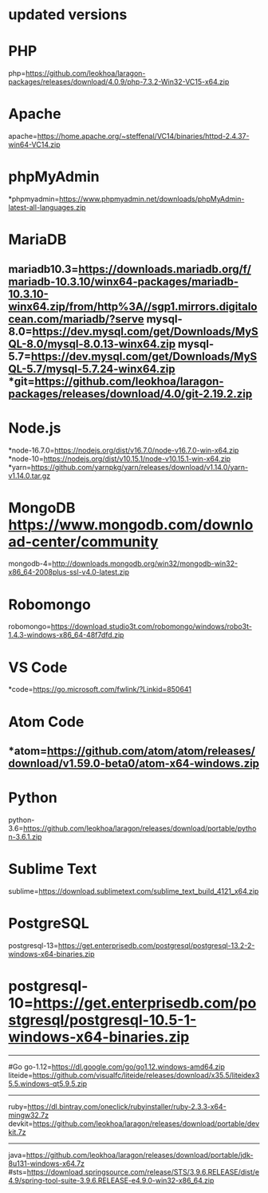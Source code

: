# updated versions



# PHP
php=https://github.com/leokhoa/laragon-packages/releases/download/4.0.9/php-7.3.2-Win32-VC15-x64.zip 

# Apache
apache=https://home.apache.org/~steffenal/VC14/binaries/httpd-2.4.37-win64-VC14.zip

# phpMyAdmin
*phpmyadmin=https://www.phpmyadmin.net/downloads/phpMyAdmin-latest-all-languages.zip

# MariaDB 
mariadb10.3=https://downloads.mariadb.org/f/mariadb-10.3.10/winx64-packages/mariadb-10.3.10-winx64.zip/from/http%3A//sgp1.mirrors.digitalocean.com/mariadb/?serve
mysql-8.0=https://dev.mysql.com/get/Downloads/MySQL-8.0/mysql-8.0.13-winx64.zip
mysql-5.7=https://dev.mysql.com/get/Downloads/MySQL-5.7/mysql-5.7.24-winx64.zip
*git=https://github.com/leokhoa/laragon-packages/releases/download/4.0/git-2.19.2.zip
------------------------------------------------------

# Node.js
*node-16.7.0=https://nodejs.org/dist/v16.7.0/node-v16.7.0-win-x64.zip
*node-10=https://nodejs.org/dist/v10.15.1/node-v10.15.1-win-x64.zip
*yarn=https://github.com/yarnpkg/yarn/releases/download/v1.14.0/yarn-v1.14.0.tar.gz

# MongoDB https://www.mongodb.com/download-center/community
mongodb-4=http://downloads.mongodb.org/win32/mongodb-win32-x86_64-2008plus-ssl-v4.0-latest.zip
# Robomongo
robomongo=https://download.studio3t.com/robomongo/windows/robo3t-1.4.3-windows-x86_64-48f7dfd.zip

# VS Code
*code=https://go.microsoft.com/fwlink/?Linkid=850641

# Atom Code
*atom=https://github.com/atom/atom/releases/download/v1.59.0-beta0/atom-x64-windows.zip
------------------------------------------------------

# Python
python-3.6=https://github.com/leokhoa/laragon/releases/download/portable/python-3.6.1.zip
# Sublime Text
sublime=https://download.sublimetext.com/sublime_text_build_4121_x64.zip

# PostgreSQL
postgresql-13=https://get.enterprisedb.com/postgresql/postgresql-13.2-2-windows-x64-binaries.zip
# postgresql-10=https://get.enterprisedb.com/postgresql/postgresql-10.5-1-windows-x64-binaries.zip

------------------------------------------------------
#Go
go-1.12=https://dl.google.com/go/go1.12.windows-amd64.zip
liteide=https://github.com/visualfc/liteide/releases/download/x35.5/liteidex35.5.windows-qt5.9.5.zip

------------------------------------------------------
ruby=https://dl.bintray.com/oneclick/rubyinstaller/ruby-2.3.3-x64-mingw32.7z
devkit=https://github.com/leokhoa/laragon/releases/download/portable/devkit.7z

------------------------------------------------------
java=https://github.com/leokhoa/laragon/releases/download/portable/jdk-8u131-windows-x64.7z
#sts=https://download.springsource.com/release/STS/3.9.6.RELEASE/dist/e4.9/spring-tool-suite-3.9.6.RELEASE-e4.9.0-win32-x86_64.zip
